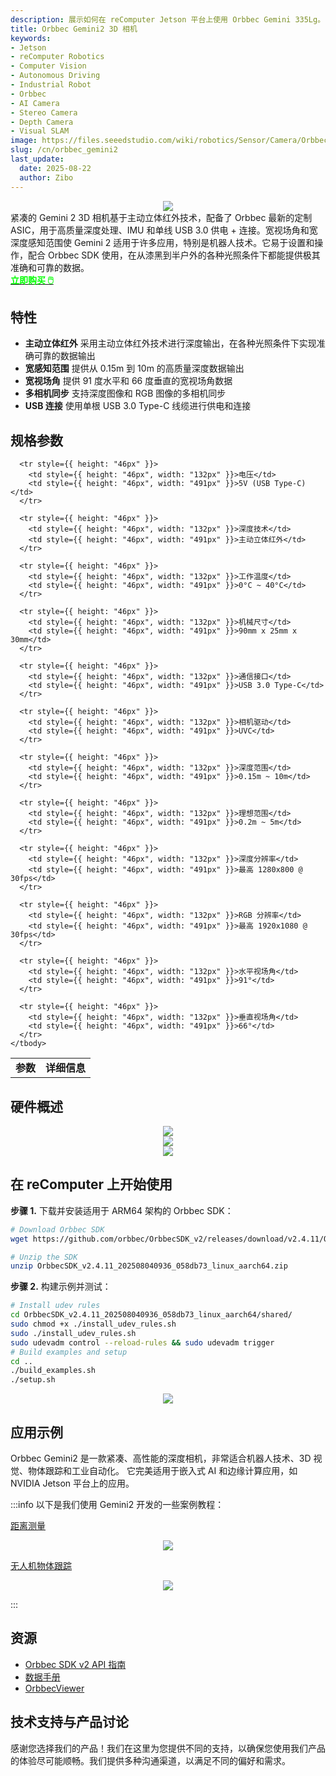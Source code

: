 ```yaml
---
description: 展示如何在 reComputer Jetson 平台上使用 Orbbec Gemini 335Lg。
title: Orbbec Gemini2 3D 相机
keywords:
- Jetson
- reComputer Robotics
- Computer Vision
- Autonomous Driving
- Industrial Robot
- Orbbec
- AI Camera
- Stereo Camera
- Depth Camera
- Visual SLAM
image: https://files.seeedstudio.com/wiki/robotics/Sensor/Camera/Orbbec_Gemini2/orbbec-gemini-2-3d-camera.webp 
slug: /cn/orbbec_gemini2
last_update:
  date: 2025-08-22
  author: Zibo
---
```


<div align="center">
    <img width={400}
    src="https://files.seeedstudio.com/wiki/robotics/Sensor/Camera/Orbbec_Gemini2/orbbec-gemini-2-3d-camera.png" />
</div>

<div style={{ textAlign: "justify" }}>
紧凑的 Gemini 2 3D 相机基于主动立体红外技术，配备了 Orbbec 最新的定制 ASIC，用于高质量深度处理、IMU 和单线 USB 3.0 供电 + 连接。宽视场角和宽深度感知范围使 Gemini 2 适用于许多应用，特别是机器人技术。它易于设置和操作，配合 Orbbec SDK 使用，在从漆黑到半户外的各种光照条件下都能提供极其准确和可靠的数据。
</div>

<div class="get_one_now_container" style={{textAlign: 'center'}}>
<a class="get_one_now_item" href="https://www.seeedstudio.com/Orbbec-Gemini-2-3D-Camera-p-6464.html" target="_blank">
<strong><span><font color={'FFFFFF'} size={"4"}> 立即购买 🖱️</font></span></strong>
</a></div>

## 特性

- **主动立体红外** 采用主动立体红外技术进行深度输出，在各种光照条件下实现准确可靠的数据输出
- **宽感知范围** 提供从 0.15m 到 10m 的高质量深度数据输出
- **宽视场角** 提供 91 度水平和 66 度垂直的宽视场角数据
- **多相机同步** 支持深度图像和 RGB 图像的多相机同步
- **USB 连接** 使用单根 USB 3.0 Type-C 线缆进行供电和连接

## 规格参数

<div className="table-center">
  <table style={{ height: "700px" }}>
    <tbody>
      <tr style={{ height: "46px" }}>
        <td style={{ height: "46px", width: "400px" }}>
          <strong>参数</strong>
        </td>
        <td style={{ height: "46px", width: "491px" }}>
          <strong>详细信息</strong>
        </td>
      </tr>

      <tr style={{ height: "46px" }}>
        <td style={{ height: "46px", width: "132px" }}>电压</td>
        <td style={{ height: "46px", width: "491px" }}>5V (USB Type-C)</td>
      </tr>

      <tr style={{ height: "46px" }}>
        <td style={{ height: "46px", width: "132px" }}>深度技术</td>
        <td style={{ height: "46px", width: "491px" }}>主动立体红外</td>
      </tr>

      <tr style={{ height: "46px" }}>
        <td style={{ height: "46px", width: "132px" }}>工作温度</td>
        <td style={{ height: "46px", width: "491px" }}>0°C ~ 40°C</td>
      </tr>

      <tr style={{ height: "46px" }}>
        <td style={{ height: "46px", width: "132px" }}>机械尺寸</td>
        <td style={{ height: "46px", width: "491px" }}>90mm x 25mm x 30mm</td>
      </tr>

      <tr style={{ height: "46px" }}>
        <td style={{ height: "46px", width: "132px" }}>通信接口</td>
        <td style={{ height: "46px", width: "491px" }}>USB 3.0 Type-C</td>
      </tr>

      <tr style={{ height: "46px" }}>
        <td style={{ height: "46px", width: "132px" }}>相机驱动</td>
        <td style={{ height: "46px", width: "491px" }}>UVC</td>
      </tr>

      <tr style={{ height: "46px" }}>
        <td style={{ height: "46px", width: "132px" }}>深度范围</td>
        <td style={{ height: "46px", width: "491px" }}>0.15m ~ 10m</td>
      </tr>

      <tr style={{ height: "46px" }}>
        <td style={{ height: "46px", width: "132px" }}>理想范围</td>
        <td style={{ height: "46px", width: "491px" }}>0.2m ~ 5m</td>
      </tr>

      <tr style={{ height: "46px" }}>
        <td style={{ height: "46px", width: "132px" }}>深度分辨率</td>
        <td style={{ height: "46px", width: "491px" }}>最高 1280x800 @ 30fps</td>
      </tr>

      <tr style={{ height: "46px" }}>
        <td style={{ height: "46px", width: "132px" }}>RGB 分辨率</td>
        <td style={{ height: "46px", width: "491px" }}>最高 1920x1080 @ 30fps</td>
      </tr>

      <tr style={{ height: "46px" }}>
        <td style={{ height: "46px", width: "132px" }}>水平视场角</td>
        <td style={{ height: "46px", width: "491px" }}>91°</td>
      </tr>

      <tr style={{ height: "46px" }}>
        <td style={{ height: "46px", width: "132px" }}>垂直视场角</td>
        <td style={{ height: "46px", width: "491px" }}>66°</td>
      </tr>
    </tbody>
  </table>
</div>

## 硬件概述

<div align="center">
    <img width={700}
     src="https://media-cdn.seeedstudio.com/media/wysiwyg/upload/image-101090144-1.png" />
</div>

<div align="center">
    <img width={700}
     src="https://media-cdn.seeedstudio.com/media/wysiwyg/upload/image-101090144-2.png" />
</div>

<div align="center">
    <img width={700}
     src="https://media-cdn.seeedstudio.com/media/wysiwyg/upload/image-101090144-3.png" />
</div>

## 在 reComputer 上开始使用

**步骤 1.** 下载并安装适用于 ARM64 架构的 Orbbec SDK：

```bash
# Download Orbbec SDK
wget https://github.com/orbbec/OrbbecSDK_v2/releases/download/v2.4.11/OrbbecSDK_v2.4.11_202508040936_058db73_linux_aarch64.zip

# Unzip the SDK
unzip OrbbecSDK_v2.4.11_202508040936_058db73_linux_aarch64.zip
```

**步骤 2.** 构建示例并测试：

```bash
# Install udev rules
cd OrbbecSDK_v2.4.11_202508040936_058db73_linux_aarch64/shared/
sudo chmod +x ./install_udev_rules.sh
sudo ./install_udev_rules.sh
sudo udevadm control --reload-rules && sudo udevadm trigger
# Build examples and setup
cd ..
./build_examples.sh
./setup.sh
```

<div align="center">
    <img width={1000}
    src="https://files.seeedstudio.com/wiki/robotics/Sensor/Camera/Orbbec_Gemini2/test_sdk.png" />
</div>

## 应用示例

<div style={{ textAlign: "justify" }}>
Orbbec Gemini2 是一款紧凑、高性能的深度相机，非常适合机器人技术、3D 视觉、物体跟踪和工业自动化。
它完美适用于嵌入式 AI 和边缘计算应用，如 NVIDIA Jetson 平台上的应用。
</div>

:::info
以下是我们使用 Gemini2 开发的一些案例教程：

[距离测量](https://wiki.seeedstudio.com/cn/yolov11_with_depth_camera/)

<div align="center">
    <img width={800}
    src="https://files.seeedstudio.com/wiki/robotics/Sensor/Camera/Orbbec_Gemini2/distance.png" />
</div>

[无人机物体跟踪](https://wiki.seeedstudio.com/cn/object_tracking_with_reComputer_jetson_and_pX4/)

<div align="center">
    <img width={800}
    src="https://files.seeedstudio.com/wiki/robotics/Sensor/Camera/Orbbec_Gemini2/px4.png" />
</div>

:::

## 资源

- [Orbbec SDK v2 API 指南](https://orbbec.github.io/docs/OrbbecSDKv2_API_User_Guide/source/3_Application_Guide/Application_Guide.html)
- [数据手册](https://files.seeedstudio.com/products/Orbbec/Orbbec_Gemini_2_Series_Datasheet_V1.7_20240316.pdf)
- [OrbbecViewer](https://github.com/orbbec/OrbbecSDK/blob/main/doc/OrbbecViewer/English/OrbbecViewer.md)

## 技术支持与产品讨论

感谢您选择我们的产品！我们在这里为您提供不同的支持，以确保您使用我们产品的体验尽可能顺畅。我们提供多种沟通渠道，以满足不同的偏好和需求。

<div class="button_tech_support_container">
<a href="https://forum.seeedstudio.com/" class="button_forum"></a>
<a href="https://www.seeedstudio.com/contacts" class="button_email"></a>
</div>

<div class="button_tech_support_container">
<a href="https://discord.gg/eWkprNDMU7" class="button_discord"></a>
<a href="https://github.com/Seeed-Studio/wiki-documents/discussions/69" class="button_discussion"></a>
</div>
